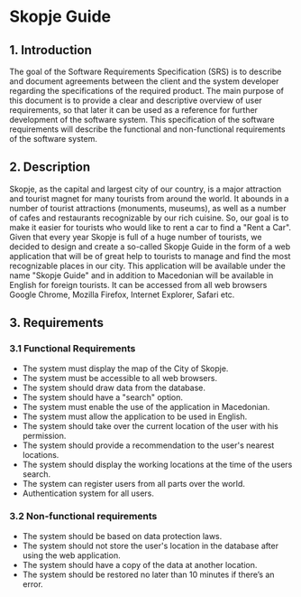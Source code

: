 # Skopje Guide

## 1. Introduction

The goal of the Software Requirements Specification (SRS) is to describe and document agreements between the client and the system developer regarding the specifications of the required product. The main purpose of this document is to provide a clear and descriptive overview of user requirements, so that later it can be used as a reference for further development of the software system. This specification of the software requirements will describe the functional and non-functional requirements of the software system.


##  2. Description

Skopje, as the capital and largest city of our country, is a major attraction and tourist magnet for many tourists from around the world. It abounds in a number of tourist attractions (monuments, museums), as well as a number of cafes and restaurants recognizable by our rich cuisine. So, our goal is to make it easier for tourists who would like to rent a car to find a "Rent a Car". Given that every year Skopje is full of a huge number of tourists, we decided to design and create a so-called Skopje Guide in the form of a web application that will be of great help to tourists to manage and find the most recognizable places in our city.
This application will be available under the name "Skopje Guide" and in addition to Macedonian will be available in English for foreign tourists. It can be accessed from all web browsers Google Chrome, Mozilla Firefox, Internet Explorer, Safari etc.


## 3. Requirements
### 3.1 Functional Requirements
* The system must display the map of the City of Skopje.
* The system must be accessible to all web browsers.
* The system should draw data from the database.
* The system should have a "search" option.
* The system must enable the use of the application in Macedonian.
* The system must allow the application to be used in English.
* The system should take over the current location of the user with his permission.
* The system should provide a recommendation to the user's nearest locations.
* The system should display the working locations at the time of the users search.
* The system can register users from all parts over the world.
* Authentication system for all users.

### 3.2 Non-functional requirements
* The system should be based on data protection laws.
* The system should not store the user's location in the database after using the web application.
* The system should have a copy of the data at another location.
* The system should be restored no later than 10 minutes if there’s an error.

